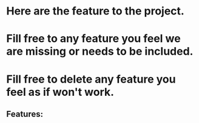 # Here are the feature to the project.
# Fill free to any feature you feel we are missing or needs to be included.
# Fill free to delete any feature you feel as if won't work.

## Features:
